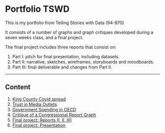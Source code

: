 # Portfolio TSWD

This is my portfolio from Telling Stories with Data (94-870)

It consists of a number of graphs and graph critiques developed during a seven weeks class, and a final project.

The final project includes three reports that consist on: 
1. Part I: pitch for final presentation, including datasets.
2. Part II: narrative, sketches, wireframes, storyboards and moodboards.
3. Part III: final deliverable and changes from Part II.  


---
## Content

1. [King County Covid spread](https://ribarrag.github.io/portfolio_TSWD/KingCounty_covid.html)
2. [Trust in Media Outlets](https://ribarrag.github.io/portfolio_TSWD/Trust_Media.html)
3. [Government Spending in OECD](https://ribarrag.github.io/portfolio_TSWD/Govt_spending.html)
4. [Critique of a Congressional Report Graph](https://ribarrag.github.io/portfolio/visualization3_4.html)
5. [Final project: Reports (I, II, III)](https://ribarrag.github.io/portfolio/Final_PartIII.html)
6. [Final project: Presentation](https://carnegiemellon.shorthandstories.com/poke-me_longversion/index.html)
